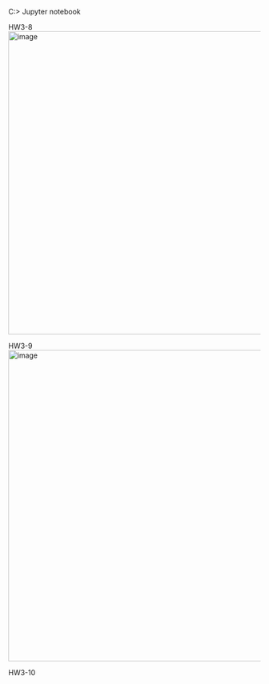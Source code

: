 C:\> Jupyter notebook

HW3-8
<img width="987" height="605" alt="image" src="https://github.com/user-attachments/assets/068ad68b-15cb-486e-9aab-7d82d50e71e6" />

HW3-9
<img width="994" height="621" alt="image" src="https://github.com/user-attachments/assets/395099b5-c132-44b8-a695-83edc8e0768d" />

HW3-10
